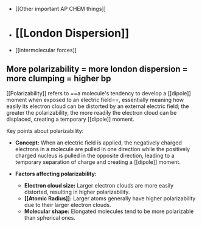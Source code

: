 - [[Other important AP CHEM things]]
- # [[London Dispersion]]
- [[intermolecular forces]]

## More polarizability = more london dispersion = more clumping = higher bp
 [[Polarizability]] refers to ==a molecule's tendency to develop a [[dipole]] moment when exposed to an electric field==, essentially meaning how easily its electron cloud can be distorted by an external electric field; the greater the polarizability, the more readily the electron cloud can be displaced, creating a temporary [[dipole]] moment. 

Key points about polarizability:

- **Concept:**
    When an electric field is applied, the negatively charged electrons in a molecule are pulled in one direction while the positively charged nucleus is pulled in the opposite direction, leading to a temporary separation of charge and creating a [[dipole]] moment. 

- **Factors affecting polarizability:**
    - **Electron cloud size:** Larger electron clouds are more easily distorted, resulting in higher polarizability. 
    - **[[Atomic Radius]]:** Larger atoms generally have higher polarizability due to their larger electron clouds. 
    - **Molecular shape:** Elongated molecules tend to be more polarizable than spherical ones.